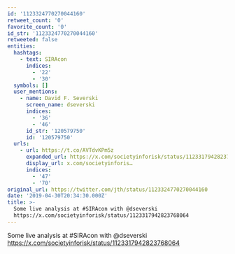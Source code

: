 ```yaml
---
id: '1123324770270044160'
retweet_count: '0'
favorite_count: '0'
id_str: '1123324770270044160'
retweeted: false
entities:
  hashtags:
    - text: SIRAcon
      indices:
        - '22'
        - '30'
  symbols: []
  user_mentions:
    - name: David F. Severski
      screen_name: dseverski
      indices:
        - '36'
        - '46'
      id_str: '120579750'
      id: '120579750'
  urls:
    - url: https://t.co/AVTdvKPm5z
      expanded_url: https://x.com/societyinforisk/status/1123317942823768064
      display_url: x.com/societyinforis…
      indices:
        - '47'
        - '70'
original_url: https://twitter.com/jth/status/1123324770270044160
date: '2019-04-30T20:34:30.000Z'
title: >-
  Some live analysis at #SIRAcon with @dseverski
  https://x.com/societyinforisk/status/1123317942823768064
---
```


Some live analysis at #SIRAcon with @dseverski https://x.com/societyinforisk/status/1123317942823768064